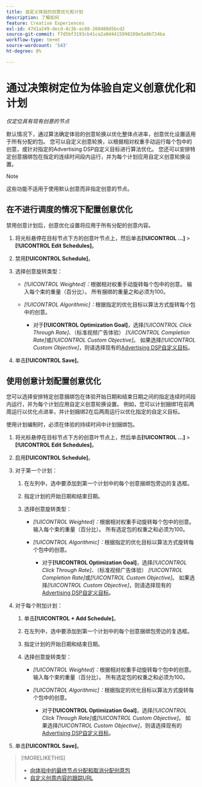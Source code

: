 ```yaml
---
title: 自定义体验的创意优化和计划
description: 了解如何
feature: Creative Experiences
exl-id: 47d1a249-decd-4c3b-ac88-260488d5bcd2
source-git-commit: f7d5bf3193cb41ca2a0d4415998209e5a9b724ba
workflow-type: tm+mt
source-wordcount: '543'
ht-degree: 0%

---
```


# 通过决策树定位为体验自定义创意优化和计划

*仅定位具有现有创意的节点*

默认情况下，通过算法确定体验的创意轮换以优化整体点进率，创意优化设置适用于所有分配的包。 您可以自定义创意轮换，以根据相对权重手动运行每个包中的创意，或针对指定的Advertising DSP自定义目标进行算法优化。 您还可以安排特定创意捆绑包在指定的连续时间段内运行，并为每个计划应用自定义创意轮换设置。

>[!NOTE]
>
>这些功能不适用于使用默认创意而非指定创意的节点。

## 在不进行调度的情况下配置创意优化

禁用创意计划后，创意优化设置将应用于所有分配的创意内容。

1. 将光标悬停在目标节点下方的创意叶节点上，然后单击&#x200B;**[!UICONTROL ...]** > **[!UICONTROL Edit Schedules]**。

1. 禁用&#x200B;**[!UICONTROL Schedule]**。

1. 选择创意旋转类型：

   * *[!UICONTROL Weighted]：*&#x200B;根据相对权重手动旋转每个包中的创意。 输入每个束的重量（百分比）。 所有捆绑的重量之和必须为100。

   * *[!UICONTROL Algorithmic]：*&#x200B;根据指定的优化目标以算法方式旋转每个包中的创意。

      * 对于&#x200B;**[!UICONTROL Optimization Goal]**，选择&#x200B;*[!UICONTROL Click Through Rate]*、（标准视频广告体验） *[!UICONTROL Completion Rate]*&#x200B;或&#x200B;*[!UICONTROL Custom Objective]*。  如果选择&#x200B;*[!UICONTROL Custom Objective]*，则请选择现有的[Advertising DSP自定义目标](/help/dsp/optimization/custom-goal.md)。

1. 单击&#x200B;**[!UICONTROL Save]**。

## 使用创意计划配置创意优化

您可以选择安排特定创意捆绑包在体验开始日期和结束日期之间的指定连续时间段内运行，并为每个计划应用自定义创意轮换设置。 例如，您可以计划捆绑1在前两周运行以优化点进率，并计划捆绑2在后两周运行以优化指定的自定义目标。

使用计划编制时，必须在体验的持续时间中计划捆绑包。

1. 将光标悬停在目标节点下方的创意叶节点上，然后单击&#x200B;**[!UICONTROL ...]** > **[!UICONTROL Edit Schedules]**。

1. 启用&#x200B;**[!UICONTROL Schedule]**。

1. 对于第一个计划：

   1. 在左列中，选中要添加到第一个计划中的每个创意捆绑包旁边的复选框。

   1. 指定计划的开始日期和结束日期。

   1. 选择创意旋转类型：

      * *[!UICONTROL Weighted]：*&#x200B;根据相对权重手动旋转每个包中的创意。 输入每个束的重量（百分比）。 所有选定包的权重之和必须为100。

      * *[!UICONTROL Algorithmic]：*&#x200B;根据指定的优化目标以算法方式旋转每个包中的创意。

         * 对于&#x200B;**[!UICONTROL Optimization Goal]**，选择&#x200B;*[!UICONTROL Click Through Rate]*、（标准视频广告体验） *[!UICONTROL Completion Rate]*&#x200B;或&#x200B;*[!UICONTROL Custom Objective]*。  如果选择&#x200B;*[!UICONTROL Custom Objective]*，则请选择现有的[Advertising DSP自定义目标](/help/dsp/optimization/custom-goal.md)。

1. 对于每个附加计划：

   1. 单击&#x200B;**[!UICONTROL + Add Schedule]**。

   1. 在左列中，选中要添加到第一个计划中的每个创意捆绑包旁边的复选框。

   1. 指定计划的开始日期和结束日期。

   1. 选择创意旋转类型：

      * *[!UICONTROL Weighted]：*&#x200B;根据相对权重手动旋转每个包中的创意。 输入每个束的重量（百分比）。 所有选定包的权重之和必须为100。

      * *[!UICONTROL Algorithmic]：*&#x200B;根据指定的优化目标以算法方式旋转每个包中的创意。

         * 对于&#x200B;**[!UICONTROL Optimization Goal]**，选择&#x200B;*[!UICONTROL Click Through Rate]*&#x200B;或&#x200B;*[!UICONTROL Custom Objective]*。  如果选择&#x200B;*[!UICONTROL Custom Objective]*，则请选择现有的[Advertising DSP自定义目标](/help/dsp/optimization/custom-goal.md)。

1. 单击&#x200B;**[!UICONTROL Save]**。

>[!MORELIKETHIS]
>
>* [向体验中的最终节点分配和取消分配创意包](/help/creative/experiences/experience-assign-creative-bundles.md)
>* [自定义创意内容的跟踪URL](/help/creative/experiences/experience-tracking-urls-targeting.md)
